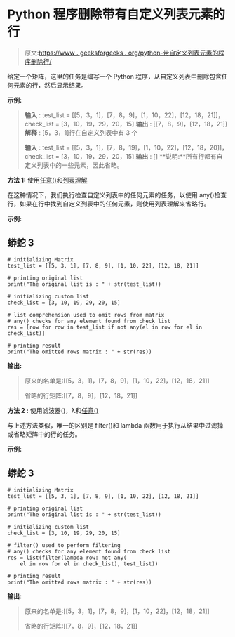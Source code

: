 # Python 程序删除带有自定义列表元素的行

> 原文:[https://www . geeksforgeeks . org/python-带自定义列表元素的程序删除行/](https://www.geeksforgeeks.org/python-program-to-remove-row-with-custom-list-element/)

给定一个矩阵，这里的任务是编写一个 Python 程序，从自定义列表中删除包含任何元素的行，然后显示结果。

**示例:**

> **输入** : test_list = [[5，3，1]，[7，8，9]，[1，10，22]，[12，18，21]]，check_list = [3，10，19，29，20，15]
> **输出** : [[7，8，9]，[12，18，21]]
> **解释** : [5，3，1]行在自定义列表中有 3 个
> 
> **输入** : test_list = [[5，3，1]，[7，8，19]，[1，10，22]，[12，18，20]]，check_list = [3，10，19，29，20，15]
> **输出** : []
> **说明:**所有行都有自定义列表中的一些元素，因此省略。

**方法 1:** 使用[任意()](https://www.geeksforgeeks.org/python-any-function/)和[列表理解](https://www.geeksforgeeks.org/python-list-comprehension-and-slicing/)

在这种情况下，我们执行检查自定义列表中的任何元素的任务，以使用 any()检查行，如果在行中找到自定义列表中的任何元素，则使用列表理解来省略行。

**示例:**

## 蟒蛇 3

```
# initializing Matrix
test_list = [[5, 3, 1], [7, 8, 9], [1, 10, 22], [12, 18, 21]]

# printing original list
print("The original list is : " + str(test_list))

# initializing custom list
check_list = [3, 10, 19, 29, 20, 15]

# list comprehension used to omit rows from matrix
# any() checks for any element found from check list
res = [row for row in test_list if not any(el in row for el in check_list)]

# printing result
print("The omitted rows matrix : " + str(res))
```

**输出:**

> 原来的名单是:[[5，3，1]，[7，8，9]，[1，10，22]，[12，18，21]]
> 
> 省略的行矩阵:[[7，8，9]，[12，18，21]]

**方法 2 :** 使用滤波器()，λ和[任意()](https://www.geeksforgeeks.org/python-any-function/)

与上述方法类似，唯一的区别是 filter()和 lambda 函数用于执行从结果中过滤掉或省略矩阵中的行的任务。

**示例:**

## 蟒蛇 3

```
# initializing Matrix
test_list = [[5, 3, 1], [7, 8, 9], [1, 10, 22], [12, 18, 21]]

# printing original list
print("The original list is : " + str(test_list))

# initializing custom list
check_list = [3, 10, 19, 29, 20, 15]

# filter() used to perform filtering
# any() checks for any element found from check list
res = list(filter(lambda row: not any(
    el in row for el in check_list), test_list))

# printing result
print("The omitted rows matrix : " + str(res))
```

**输出:**

> 原来的名单是:[[5，3，1]，[7，8，9]，[1，10，22]，[12，18，21]]
> 
> 省略的行矩阵:[[7，8，9]，[12，18，21]]